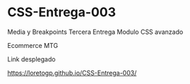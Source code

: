 # CSS-Entrega-003
 Media y Breakpoints
 Tercera Entrega Modulo CSS avanzado

Ecommerce MTG

Link desplegado

https://loretogp.github.io/CSS-Entrega-003/
